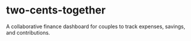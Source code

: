 # two-cents-together
A collaborative finance dashboard for couples to track expenses, savings, and contributions.
